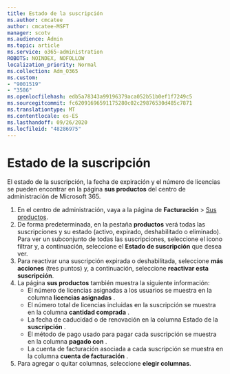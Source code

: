 ```yaml
---
title: Estado de la suscripción
ms.author: cmcatee
author: cmcatee-MSFT
manager: scotv
ms.audience: Admin
ms.topic: article
ms.service: o365-administration
ROBOTS: NOINDEX, NOFOLLOW
localization_priority: Normal
ms.collection: Adm_O365
ms.custom:
- "9001519"
- "3586"
ms.openlocfilehash: edb5a78343a99196379aca052b51b0ef1f7249c5
ms.sourcegitcommit: fc62091696591175280c02c29876530d485c7871
ms.translationtype: MT
ms.contentlocale: es-ES
ms.lasthandoff: 09/26/2020
ms.locfileid: "48286975"
---
```

# <a name="subscription-status"></a>Estado de la suscripción

El estado de la suscripción, la fecha de expiración y el número de licencias se pueden encontrar en la página **sus productos** del centro de administración de Microsoft 365.

1. En el centro de administración, vaya a la página de **Facturación** > [Sus productos](https://go.microsoft.com/fwlink/p/?linkid=842054).
2. De forma predeterminada, en la pestaña **productos** verá todas las suscripciones y su estado (activo, expirado, deshabilitado o eliminado). Para ver un subconjunto de todas las suscripciones, seleccione el icono filtrar y, a continuación, seleccione el **Estado de suscripción** que desea ver.
3. Para reactivar una suscripción expirada o deshabilitada, seleccione **más acciones** (tres puntos) y, a continuación, seleccione **reactivar esta suscripción**.
4. La página **sus productos** también muestra la siguiente información:
    - El número de licencias asignadas a los usuarios se muestra en la columna **licencias asignadas** .
    - El número total de licencias incluidas en la suscripción se muestra en la columna **cantidad comprada** .
    - La fecha de caducidad o de renovación en la columna Estado de la **suscripción** .
    - El método de pago usado para pagar cada suscripción se muestra en la columna **pagado con** .
    - La cuenta de facturación asociada a cada suscripción se muestra en la columna **cuenta de facturación** .
5. Para agregar o quitar columnas, seleccione **elegir columnas**.